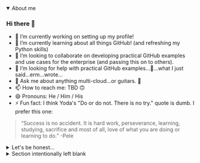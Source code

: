 <details id=0 open>
<summary> About me </summary>

### Hi there 👋
- 🔭 I’m currently working on setting up my profile!
- 🌱 I’m currently learning about all things GitHub! (and refreshing my Python skills)
- 👯 I’m looking to collaborate on developing practical GitHub examples and use cases for the enterprise (and passing this on to others). 
- 🤔 I’m looking for help with practical GitHub examples...🤔...what I just said...erm...wrote...
- 💬 Ask me about anything multi-cloud...or guitars. :guitar:
- 📫 How to reach me: TBD :upside_down_face:
- 😄 Pronouns: He / Him / His
- ⚡ Fun fact: I think Yoda's "Do or do not. There is no try." quote is dumb. I prefer this one:

>“Success is no accident. It is hard work, perseverance, learning, studying, sacrifice and most of all, love of what you are doing or learning to do.” -Pele
<details>
<summary> Let's be honest...</summary>

I just Googled that Pele quote. :disappointed:

But I do think that Yoda quote is dumb. 

<details>
<summary>Here's my original "Fun fact:"</summary>

~~My friends call me the human calculator because I can solve complex math equations in my head...jaykay...but that would be neat wouldn't it?~~

And here's a quote a really like: 
>To say of what is that it is not, or of what is not that it is, is false, while to say of what is that it is, and of what is not that it is not, is true. -Aristotle

<details>
<summary> This is getting out of hand...</summary>

It really is...and pretty much defeats the purpose of collapsed sections...

</details>


</details>

</details>

</details>

<details>
<summary> Section intentionally left blank </summary>

Actually it isn't blank. 

</details>

<!--
**cmitsu/cmitsu** is a ✨ _special_ ✨ repository because its `README.md` (this file) appears on your GitHub profile.

Here are some ideas to get you started:

- 🔭 I’m currently working on ...
- 🌱 I’m currently learning ...
- 👯 I’m looking to collaborate on ...
- 🤔 I’m looking for help with ...
- 💬 Ask me about ...
- 📫 How to reach me: ...
- 😄 Pronouns: ...
- ⚡ Fun fact: ...
-->
